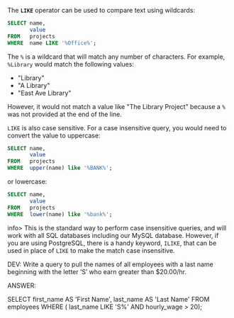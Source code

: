 The **`LIKE`** operator can be used to compare text using wildcards:

```sql
SELECT name,
       value
FROM   projects
WHERE  name LIKE '%Office%'; 
```

The `%` is a wildcard that will match any number of characters. For example, `%Library` would match the following values:
* "Library"
* "A Library"
* "East Ave Library"

However, it would not match a value like "The Library Project" because a `%` was not provided at the end of the line.

`LIKE` is also case sensitive. For a case insensitive query, you would need to convert the value to uppercase:

```sql
SELECT name,
       value
FROM   projects
WHERE  upper(name) like '%BANK%';
```

or lowercase:

```sql
SELECT name,
       value
FROM   projects
WHERE  lower(name) like '%bank%';
```

info> This is the standard way to perform case insensitive queries, and will work with all SQL databases including our MySQL database. However, if you are using PostgreSQL, there is a handy keyword, `ILIKE`, that can be used in place of `LIKE` to make the match case insensitive.

DEV: Write a query to pull the names of all employees with a last name beginning with the letter ‘S’ who earn greater than $20.00/hr. 

ANSWER: 

SELECT first_name  AS 'First Name', 
       last_name   AS 'Last Name' 
FROM employees 
WHERE (
  last_name LIKE 'S%'
  AND hourly_wage > 20);